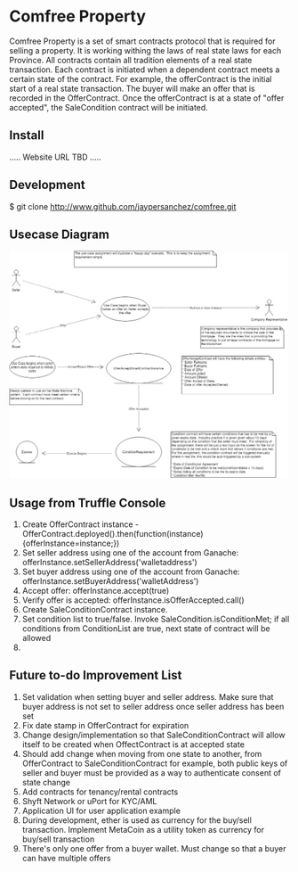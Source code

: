 # Comfree Property

Comfree Property is a set of smart contracts protocol that is required for selling a property.  It is working withing the laws of real state laws for each Province.  All contracts contain all tradition elements of a real state transaction.  Each contract is initiated when a dependent contract meets a certain state of the contract.  For example, the offerContract is the initial start of a real state transaction.  The buyer will make an offer that is recorded in the OfferContract.  Once the offerContract is at a state of "offer accepted", the SaleCondition contract will be initiated.

## Install
.....
Website URL TBD
.....

## Development 
$ git clone http://www.github.com/jaypersanchez/comfree.git

## Usecase Diagram

<img src="./ConsensysBootcampFinalProject.png" width="500">

## Usage from Truffle Console
1. Create OfferContract instance - OfferContract.deployed().then(function(instance){offerInstance=instance;})
2. Set seller address using one of the account from Ganache: offerInstance.setSellerAddress('walletaddress')
3. Set buyer address using one of the account from Ganache: offerInstance.setBuyerAddress('walletAddress')
4. Accept offer: offerInstance.accept(true)
5. Verify offer is accepted: offerInstance.isOfferAccepted.call()
6. Create SaleConditionContract instance.  
7. Set condition list to true/false.  Invoke SaleCondition.isConditionMet; if all conditions from ConditionList are true, next state of contract will be allowed
8.  

## Future to-do Improvement List
1. Set validation when setting buyer and seller address.  Make sure that buyer address is not set to seller address once seller address has been set
2. Fix date stamp in OfferContract for expiration
3. Change design/implementation so that SaleConditionContract will allow itself to be created
when OffectContract is at accepted state
4. Should add change when moving from one state to another, from OfferContract to SaleConditionContract for example, both public keys of seller and buyer must be provided as a way to authenticate consent of state change
5. Add contracts for tenancy/rental contracts
6. Shyft Network or uPort for KYC/AML
7. Application UI for user application example
8. During development, ether is used as currency for the buy/sell transaction.  Implement MetaCoin as a utility 
token as currency for buy/sell transaction
9. There's only one offer from a buyer wallet.  Must change so that a buyer can have multiple offers
